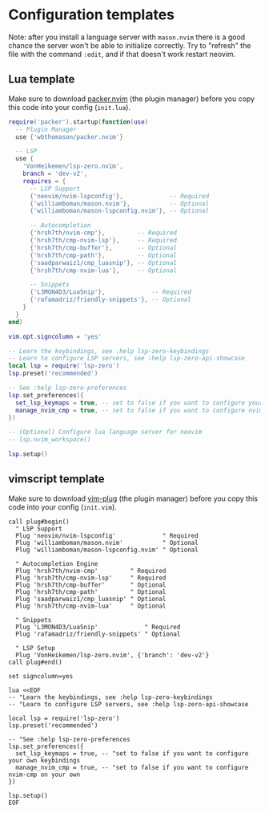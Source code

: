 # Configuration templates

Note: after you install a language server with `mason.nvim` there is a good chance the server won't be able to initialize correctly. Try to "refresh" the file with the command `:edit`, and if that doesn't work restart neovim.

## Lua template

Make sure to download [packer.nvim](https://github.com/wbthomason/packer.nvim) (the plugin manager) before you copy this code into your config (`init.lua`).

```lua
require('packer').startup(function(use)
  -- Plugin Manager
  use {'wbthomason/packer.nvim'}

  -- LSP
  use {
    'VonHeikemen/lsp-zero.nvim',
    branch = 'dev-v2',
    requires = {
      -- LSP Support
      {'neovim/nvim-lspconfig'},             -- Required
      {'williamboman/mason.nvim'},           -- Optional
      {'williamboman/mason-lspconfig.nvim'}, -- Optional

      -- Autocompletion
      {'hrsh7th/nvim-cmp'},         -- Required
      {'hrsh7th/cmp-nvim-lsp'},     -- Required
      {'hrsh7th/cmp-buffer'},       -- Optional
      {'hrsh7th/cmp-path'},         -- Optional
      {'saadparwaiz1/cmp_luasnip'}, -- Optional
      {'hrsh7th/cmp-nvim-lua'},     -- Optional

      -- Snippets
      {'L3MON4D3/LuaSnip'},             -- Required
      {'rafamadriz/friendly-snippets'}, -- Optional
    }
  }
end)

vim.opt.signcolumn = 'yes'

-- Learn the keybindings, see :help lsp-zero-keybindings
-- Learn to configure LSP servers, see :help lsp-zero-api-showcase
local lsp = require('lsp-zero')
lsp.preset('recommended')

-- See :help lsp-zero-preferences
lsp.set_preferences({
  set_lsp_keymaps = true, -- set to false if you want to configure your own keybindings
  manage_nvim_cmp = true, -- set to false if you want to configure nvim-cmp on your own
})

-- (Optional) Configure lua language server for neovim
-- lsp.nvim_workspace()

lsp.setup()
```

## vimscript template

Make sure to download [vim-plug](https://github.com/junegunn/vim-plug) (the plugin manager) before you copy this code into your config (`init.vim`).

```vim
call plug#begin()
  " LSP Support
  Plug 'neovim/nvim-lspconfig'             " Required
  Plug 'williamboman/mason.nvim'           " Optional
  Plug 'williamboman/mason-lspconfig.nvim' " Optional

  " Autocompletion Engine
  Plug 'hrsh7th/nvim-cmp'         " Required
  Plug 'hrsh7th/cmp-nvim-lsp'     " Required
  Plug 'hrsh7th/cmp-buffer'       " Optional
  Plug 'hrsh7th/cmp-path'         " Optional
  Plug 'saadparwaiz1/cmp_luasnip' " Optional
  Plug 'hrsh7th/cmp-nvim-lua'     " Optional

  " Snippets
  Plug 'L3MON4D3/LuaSnip'             " Required
  Plug 'rafamadriz/friendly-snippets' " Optional

  " LSP Setup
  Plug 'VonHeikemen/lsp-zero.nvim', {'branch': 'dev-v2'}
call plug#end()

set signcolumn=yes

lua <<EOF
-- "Learn the keybindings, see :help lsp-zero-keybindings
-- "Learn to configure LSP servers, see :help lsp-zero-api-showcase

local lsp = require('lsp-zero')
lsp.preset('recommended')

-- "See :help lsp-zero-preferences
lsp.set_preferences({
  set_lsp_keymaps = true, -- "set to false if you want to configure your own keybindings
  manage_nvim_cmp = true, -- "set to false if you want to configure nvim-cmp on your own
})

lsp.setup()
EOF
```

